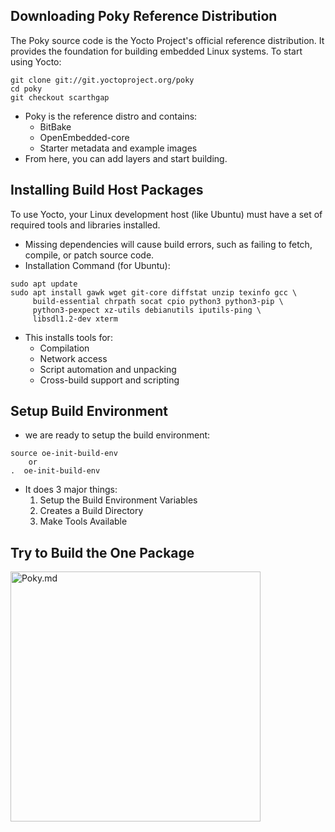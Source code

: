 Downloading Poky Reference Distribution
---
The Poky source code is the Yocto Project's official reference distribution. It provides the foundation for building embedded Linux systems.
To start using Yocto:
```
git clone git://git.yoctoproject.org/poky
cd poky
git checkout scarthgap
```
- Poky is the reference distro and contains:
  - BitBake
  - OpenEmbedded-core
  - Starter metadata and example images
- From here, you can add layers and start building.

Installing Build Host Packages
---
To use Yocto, your Linux development host (like Ubuntu) must have a set of required tools and libraries installed.
- Missing dependencies will cause build errors, such as failing to fetch, compile, or patch source code.
- Installation Command (for Ubuntu):
```
sudo apt update
sudo apt install gawk wget git-core diffstat unzip texinfo gcc \
     build-essential chrpath socat cpio python3 python3-pip \
     python3-pexpect xz-utils debianutils iputils-ping \
     libsdl1.2-dev xterm
```
- This installs tools for:
    - Compilation
    - Network access
    - Script automation and unpacking
    - Cross-build support and scripting
  

Setup Build Environment
---

- we are ready to setup the build environment:
```
source oe-init-build-env
    or
.  oe-init-build-env
```
- It does 3 major things:
  1. Setup the Build Environment Variables
  2. Creates a Build Directory
  3. Make Tools Available

Try to Build the One Package
---
<img src="/Screenshot 2025-07-13 102745.png" alt="Poky.md" width="400"/>











